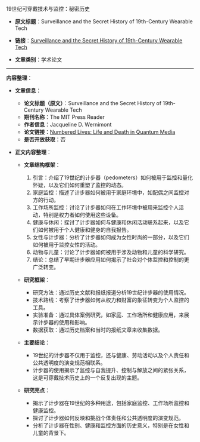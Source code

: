 19世纪可穿戴技术与监控：秘密历史
- **原文标题**：Surveillance and the Secret History of 19th-Century Wearable Tech
- **链接**：[Surveillance and the Secret History of 19th-Century Wearable Tech](https://thereader.mitpress.mit.edu/surveillance-and-the-secret-history-of-19th-century-wearable-tech/)

- **文章类别**：学术论文

---
**内容整理**：
- **文章信息**：
  - **论文标题（原文）**：Surveillance and the Secret History of 19th-Century Wearable Tech
  - **期刊名称**：The MIT Press Reader
  - **作者信息**：Jacqueline D. Wernimont
  - **论文链接**：[Numbered Lives: Life and Death in Quantum Media](https://mitpress.mit.edu/9780262039048/numbered-lives/)
  - **是否开放获取**：否

- **正文内容整理**：
  - **文章结构框架**：
    1. 引言：介绍了19世纪的计步器（pedometers）如何被用于监控和量化怀疑，以及它们如何重塑了监控的动态。
    2. 家庭监控：描述了计步器如何被用于家庭环境中，如配偶之间监控对方的行动。
    3. 工作场所监控：讨论了计步器如何在工作环境中被用来监控个人活动，特别是权力者如何使用这些设备。
    4. 健康与休闲：探讨了计步器如何与健康和休闲活动联系起来，以及它们如何被用于个人健康和健身的自我报告。
    5. 女性与计步器：分析了计步器如何成为女性时尚的一部分，以及它们如何被用于监控女性的活动。
    6. 动物与儿童：讨论了计步器如何被用于涉及动物和儿童的科学研究。
    7. 结论：总结了早期计步器应用如何揭示了社会对个体监控和控制的更广泛转变。

  - **研究框架**：
    - 研究方法：通过历史文献和报纸报道分析19世纪计步器的使用情况。
    - 技术路线：考察了计步器如何从权力和财富的象征转变为个人监控的工具。
    - 实验准备：通过具体案例研究，如家庭、工作场所和健康应用，来展示计步器的使用和影响。
    - 数据获取：通过历史档案和当时的报纸文章来收集数据。

  - **主要结论**：
    - 19世纪的计步器不仅用于监控，还与健康、劳动活动以及个人责任和公共透明度的演变规范相联系。
    - 计步器的使用揭示了监控与自我提升、控制与解放之间的紧张关系，这是可穿戴技术历史上的一个反复出现的主题。

  - **研究亮点**：
    - 揭示了计步器在19世纪的多种用途，包括家庭监控、工作场所监控和健康监控。
    - 探讨了计步器如何反映和挑战个体责任和公共透明度的演变规范。
    - 分析了计步器在性别、健康和监控方面的历史意义，特别是在女性和儿童的背景下。